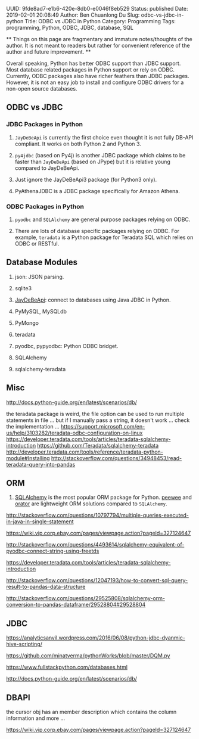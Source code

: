 UUID: 9fde8ad7-e1b6-420e-8db0-e0046f8eb529
Status: published
Date: 2019-02-01 20:08:49
Author: Ben Chuanlong Du
Slug: odbc-vs-jdbc-in-python
Title: ODBC vs JDBC in Python
Category: Programming
Tags: programming, Python, ODBC, JDBC, database, SQL

**
Things on this page are
fragmentary and immature notes/thoughts of the author.
It is not meant to readers
but rather for convenient reference of the author and future improvement.
**

Overall speaking,
Python has better ODBC support than JDBC support.
Most database related packages in Python support or rely on ODBC.
Currently, ODBC packages also have richer feathers than JDBC packages.
However,
it is not an easy job to install and configure ODBC drivers for a non-open source databases.

## ODBC vs JDBC

### JDBC Packages in Python

1. `JayDeBeApi` is currently the first choice even thought it is not fully DB-API compliant.
It works on both Python 2 and Python 3.

2. `py4jdbc` (based on Py4j) is another JDBC package which claims to be faster than `JayDeBeApi` (based on JPype)
but it is relative young compared to JayDeBeApi.

3. Just ignore the JayDeBeApi3 package (for Python3 only).

4. PyAthenaJDBC is a JDBC package specifically for Amazon Athena.

### ODBC Packages in Python

1. `pyodbc` and `SQLAlchemy` are general purpose packages relying on ODBC.

2. There are lots of database specific packages relying on ODBC.
For example,
`teradata` is a Python package for Teradata SQL which relies on ODBC or RESTful.

## Database Modules


1. json: JSON parsing.

2. sqlite3

3. [JayDeBeApi](https://github.com/baztian/jaydebeapi): connect to databases using Java JDBC in Python.

4. PyMySQL, MySQLdb

5. PyMongo

6. teradata

7. pyodbc, pypyodbc: Python ODBC bridget.

8. SQLAlchemy

9. sqlalchemy-teradata


## Misc


http://docs.python-guide.org/en/latest/scenarios/db/


the teradata package is weird, the file option can be used to run multiple statements in file ...
but if I manually pass a string, it doesn't work ... check the implementation ...
https://support.microsoft.com/en-us/help/3103282/teradata-odbc-configuration-on-linux
https://developer.teradata.com/tools/articles/teradata-sqlalchemy-introduction
https://github.com/Teradata/sqlalchemy-teradata
http://developer.teradata.com/tools/reference/teradata-python-module#Installing
http://stackoverflow.com/questions/34948453/read-teradata-query-into-pandas


## ORM

1. [SQLAlchemy](https://www.sqlalchemy.org/)
    is the most popular ORM package for Python.
    [peewee](https://github.com/coleifer/peewee)
    and
    [orator](https://github.com/sdispater/orator)
    are lightweight ORM solutions compared to `SQLAlchemy`.


http://stackoverflow.com/questions/10797794/multiple-queries-executed-in-java-in-single-statement

https://wiki.vip.corp.ebay.com/pages/viewpage.action?pageId=327124647



http://stackoverflow.com/questions/4493614/sqlalchemy-equivalent-of-pyodbc-connect-string-using-freetds

https://developer.teradata.com/tools/articles/teradata-sqlalchemy-introduction

http://stackoverflow.com/questions/12047193/how-to-convert-sql-query-result-to-pandas-data-structure

http://stackoverflow.com/questions/29525808/sqlalchemy-orm-conversion-to-pandas-dataframe/29528804#29528804


## JDBC

https://analyticsanvil.wordpress.com/2016/06/08/python-jdbc-dyanmic-hive-scripting/

https://github.com/minatverma/pythonWorks/blob/master/DQM.py

https://www.fullstackpython.com/databases.html

http://docs.python-guide.org/en/latest/scenarios/db/

## DBAPI

the cursor obj has an member description which contains the column information and more ...

https://wiki.vip.corp.ebay.com/pages/viewpage.action?pageId=327124647

